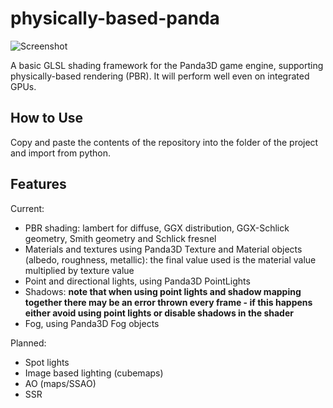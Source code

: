 # physically-based-panda
![Screenshot](https://raw.githubusercontent.com/typewriter1/physically-based-panda/master/car.jpg)

A basic GLSL shading framework for the Panda3D game engine, supporting physically-based rendering (PBR). It will perform well even on integrated GPUs.

## How to Use

Copy and paste the contents of the repository into the folder of the project and import from python.

## Features

Current:
- PBR shading: lambert for diffuse, GGX distribution, GGX-Schlick geometry, Smith geometry and  Schlick fresnel
- Materials and textures  using Panda3D Texture and Material objects (albedo, roughness, metallic): the final value used is the material value multiplied by texture value
- Point  and directional lights, using Panda3D PointLights
- Shadows: __note that when using point lights and shadow mapping together there may be an error thrown every frame - if this happens either avoid using point lights or disable shadows in the shader__
- Fog, using Panda3D Fog objects

Planned:
- Spot lights
- Image based lighting (cubemaps)
- AO (maps/SSAO)
- SSR

